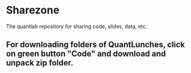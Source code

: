 # Sharezone
The quantlab repository for sharing code, slides, data, etc.


## For downloading folders of QuantLunches, click on green button "Code" and download and unpack zip folder.
